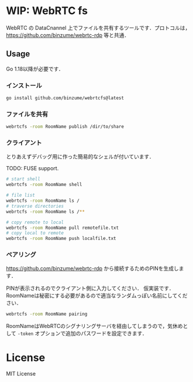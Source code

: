 
# WIP: WebRTC fs

WebRTC の DataCnannel 上でファイルを共有するツールです．プロトコルは， https://github.com/binzume/webrtc-rdp 等と共通．

## Usage

Go 1.18以降が必要です．

### インストール

```bash
go install github.com/binzume/webrtcfs@latest
```

### ファイルを共有

```bash
webrtcfs -room RoomName publish /dir/to/share
```

### クライアント

とりあえずデバッグ用に作った簡易的なシェルが付いています．

TODO: FUSE support.


```bash
# start shell
webrtcfs -room RoomName shell

# file list
webrtcfs -room RoomName ls /
# traverse directories
webrtcfs -room RoomName ls /**

# copy remote to local
webrtcfs -room RoomName pull remotefile.txt
# copy local to remote
webrtcfs -room RoomName push localfile.txt
```


### ペアリング

https://github.com/binzume/webrtc-rdp から接続するためのPINを生成します．

PINが表示されるのでクライアント側に入力してください．
仮実装です．RoomNameは秘密にする必要があるので適当なランダムっぽい名前にしてください．

```bash
webrtcfs -room RoomName pairing
```

RoomNameはWebRTCのシグナリングサーバを経由してしまうので，気休めとして `-token` オプションで追加のパスワードを設定できます．


# License

MIT License
